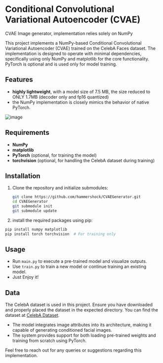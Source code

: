 # Conditional Convolutional Variational Autoencoder (CVAE)

CVAE Image generator, implementation relies solely on NumPy

This project implements a NumPy-based Conditional Convolutional Variational Autoencoder (CVAE) trained on the CelebA Faces dataset. The implementation is designed to operate with minimal dependencies, specifically using only NumPy and matplotlib for the core functionality. PyTorch is optional and is used only for model training.

## Features

- **highly lightweight**, with a model size of 7.5 MB, the size reduced to ONLY 1.7MB (decoder only and fp16 quantized)
- the NumPy implementation is closely mimics the behavior of native PyTorch.

![image](https://github.com/hammershock/CVAEGenerator/assets/109429530/da2e55ca-a146-4728-bc90-8db30e1844b4)


## Requirements

- **NumPy**
- **matplotlib**
- **PyTorch** (optional, for training the model)
- **torchvision** (optional, for handling the CelebA dataset during training)

## Installation

1. Clone the repository and initialize submodules:
   ```bash
   git clone https://github.com/hammershock/CVAEGenerator.git
   cd CVAEGenerator
   git submodule init
   git submodule update
   ```
   
2. install the required packages using pip:

```bash
pip install numpy matplotlib
pip install torch torchvision  # For training only
```

## Usage

- Run `main.py` to execute a pre-trained model and visualize outputs.
- Use `train.py` to train a new model or continue training an existing model.
- Just Enjoy it!

## Data

The CelebA dataset is used in this project. Ensure you have downloaded and properly placed the dataset in the expected directory. You can find the dataset at [CelebA Dataset](https://mmlab.ie.cuhk.edu.hk/projects/CelebA.html).


- The model integrates image attributes into its architecture, making it capable of generating conditioned facial images.
- The system provides support for both loading pre-trained weights and training from scratch using PyTorch.

  
Feel free to reach out for any queries or suggestions regarding this implementation.
